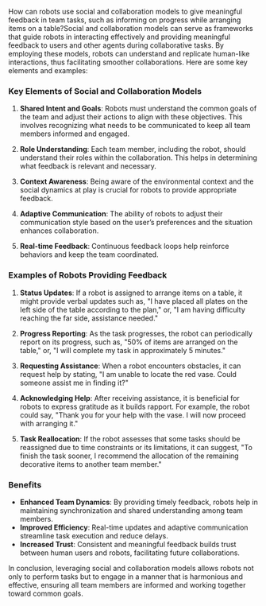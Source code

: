 How can robots use social and collaboration models to give meaningful feedback in team tasks, such as informing on progress while arranging items on a table?Social and collaboration models can serve as frameworks that guide robots in interacting effectively and providing meaningful feedback to users and other agents during collaborative tasks. By employing these models, robots can understand and replicate human-like interactions, thus facilitating smoother collaborations. Here are some key elements and examples:

### Key Elements of Social and Collaboration Models

1. **Shared Intent and Goals**: Robots must understand the common goals of the team and adjust their actions to align with these objectives. This involves recognizing what needs to be communicated to keep all team members informed and engaged.

2. **Role Understanding**: Each team member, including the robot, should understand their roles within the collaboration. This helps in determining what feedback is relevant and necessary.

3. **Context Awareness**: Being aware of the environmental context and the social dynamics at play is crucial for robots to provide appropriate feedback.

4. **Adaptive Communication**: The ability of robots to adjust their communication style based on the user’s preferences and the situation enhances collaboration.

5. **Real-time Feedback**: Continuous feedback loops help reinforce behaviors and keep the team coordinated.

### Examples of Robots Providing Feedback

1. **Status Updates**: If a robot is assigned to arrange items on a table, it might provide verbal updates such as, "I have placed all plates on the left side of the table according to the plan," or, "I am having difficulty reaching the far side, assistance needed."

2. **Progress Reporting**: As the task progresses, the robot can periodically report on its progress, such as, "50% of items are arranged on the table," or, "I will complete my task in approximately 5 minutes."

3. **Requesting Assistance**: When a robot encounters obstacles, it can request help by stating, "I am unable to locate the red vase. Could someone assist me in finding it?"

4. **Acknowledging Help**: After receiving assistance, it is beneficial for robots to express gratitude as it builds rapport. For example, the robot could say, "Thank you for your help with the vase. I will now proceed with arranging it."

5. **Task Reallocation**: If the robot assesses that some tasks should be reassigned due to time constraints or its limitations, it can suggest, "To finish the task sooner, I recommend the allocation of the remaining decorative items to another team member."

### Benefits

- **Enhanced Team Dynamics**: By providing timely feedback, robots help in maintaining synchronization and shared understanding among team members.
- **Improved Efficiency**: Real-time updates and adaptive communication streamline task execution and reduce delays.
- **Increased Trust**: Consistent and meaningful feedback builds trust between human users and robots, facilitating future collaborations.

In conclusion, leveraging social and collaboration models allows robots not only to perform tasks but to engage in a manner that is harmonious and effective, ensuring all team members are informed and working together toward common goals.